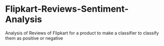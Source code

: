# Flipkart-Reviews-Sentiment-Analysis
Analysis of Reviews of Flipkart for a product to make a classifier to classify them as positive or negative

